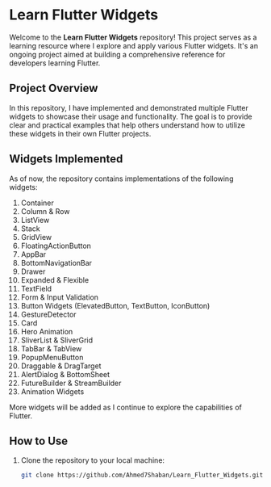 # Learn Flutter Widgets

Welcome to the **Learn Flutter Widgets** repository! This project serves as a learning resource where I explore and apply various Flutter widgets. It's an ongoing project aimed at building a comprehensive reference for developers learning Flutter. 

## Project Overview

In this repository, I have implemented and demonstrated multiple Flutter widgets to showcase their usage and functionality. The goal is to provide clear and practical examples that help others understand how to utilize these widgets in their own Flutter projects.

## Widgets Implemented

As of now, the repository contains implementations of the following widgets:

1. Container
2. Column & Row
3. ListView
4. Stack
5. GridView
6. FloatingActionButton
7. AppBar
8. BottomNavigationBar
9. Drawer
10. Expanded & Flexible
11. TextField
12. Form & Input Validation
13. Button Widgets (ElevatedButton, TextButton, IconButton)
14. GestureDetector
15. Card
16. Hero Animation
17. SliverList & SliverGrid
18. TabBar & TabView
19. PopupMenuButton
20. Draggable & DragTarget
21. AlertDialog & BottomSheet
22. FutureBuilder & StreamBuilder
23. Animation Widgets

More widgets will be added as I continue to explore the capabilities of Flutter.

## How to Use

1. Clone the repository to your local machine:
   ```bash
   git clone https://github.com/Ahmed7Shaban/Learn_Flutter_Widgets.git
